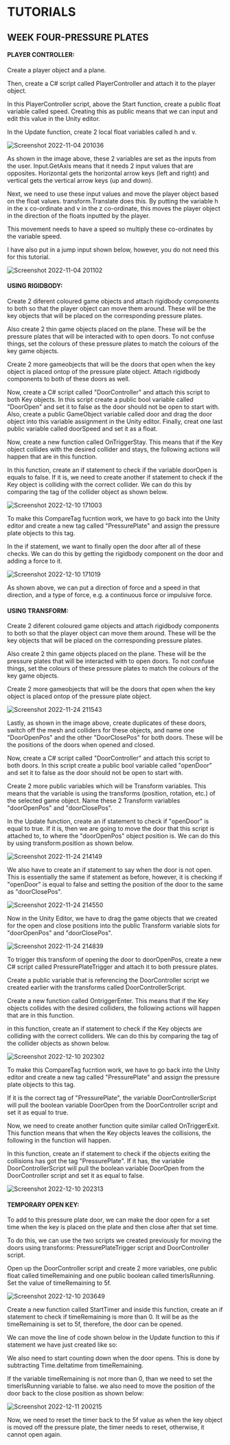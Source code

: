 # TUTORIALS
## WEEK FOUR-PRESSURE PLATES

#### PLAYER CONTROLLER:

Create a player object and a plane.

Then, create a C# script called PlayerController and attach it to the player object.

In this PlayerController script, above the Start function, create a public float variable called speed. Creating this as public means that we can input and edit this value in the Unity editor.

In the Update function, create 2 local float variables called h and v. 

![Screenshot 2022-11-04 201036](https://user-images.githubusercontent.com/114989045/200065791-53ea03ba-88bf-4ca1-b717-a404b6985ffa.png)

As shown in the image above, these 2 variables are set as the inputs from the user. Input.GetAxis means that it needs 2 input values that are opposites. Horizontal gets the horizontal arrow keys (left and right) and vertical gets the vertical arrow keys (up and down).

Next, we need to use these input values and move the player object based on the float values. transform.Translate does this. By putting the variable h in the x co-ordinate and v in the z co-ordinate, this moves the player object in the direction of the floats inputted by the player.

This movement needs to have a speed so multiply these co-ordinates by the variable speed.

I have also put in a jump input shown below, however, you do not need this for this tutorial.

![Screenshot 2022-11-04 201102](https://user-images.githubusercontent.com/114989045/200065804-820af291-4bf4-46c4-be8b-e0d32bc192ef.png)

#### USING RIGIDBODY:

Create 2 diferent coloured game objects and attach rigidbody components to both so that the player object can move them around. These will be the key objects that will be placed on the corresponding pressure plates.

Also create 2 thin game objects placed on the plane. These will be the pressure plates that will be interacted with to open doors. To not confuse things, set the colours of these pressure plates to match the colours of the key game objects.

Create 2 more gameobjects that will be the doors that open when the key object is placed ontop of the pressure plate object. Attach rigidbody components to both of these doors as well.

Now, create a C# script called "DoorController" and attach this script to both Key objects. In this script create a public bool variable called "DoorOpen" and set it to false as the door should not be open to start with. Also, create a public GameObject variable called door and drag the door object into this variable assignment in the Unity editor. Finally, creat one last public variable called doorSpeed and set it as a float.

Now, create a new function called OnTriggerStay. This means that if the Key object collides with the desired collider and stays, the following actions will happen that are in this function. 

In this function, create an if statement to check if the variable doorOpen is equals to false. If it is, we need to create another if statement to check if the Key object is colliding with the correct collider. We can do this by comparing the tag of the collider object as shown below.

![Screenshot 2022-12-10 171003](https://user-images.githubusercontent.com/114989045/206866930-52e94e16-0fd2-433b-8be8-25f9824df1c5.png)

To make this CompareTag fucntion work, we have to go back into the Unity editor and create a new tag called "PressurePlate" and assign the pressure plate objects to this tag.

In the if statement, we want to finally open the door after all of these checks. We can do this by getting the rigidbody component on the door and adding a force to it.

![Screenshot 2022-12-10 171019](https://user-images.githubusercontent.com/114989045/206866936-63e5bac8-3634-4de9-af4e-a5f21927d4e7.png)

As shown above, we can put a direction of force and a speed in that direction, and a type of force, e.g. a continuous force or impulsive force.


#### USING TRANSFORM:

Create 2 diferent coloured game objects and attach rigidbody components to both so that the player object can move them around. These will be the key objects that will be placed on the corresponding pressure plates.

Also create 2 thin game objects placed on the plane. These will be the pressure plates that will be interacted with to open doors. To not confuse things, set the colours of these pressure plates to match the colours of the key game objects.

Create 2 more gameobjects that will be the doors that open when the key object is placed ontop of the pressure plate object.

![Screenshot 2022-11-24 211543](https://user-images.githubusercontent.com/114989045/203864018-7cb6d907-68c5-4d89-b2f6-0b54d8722ed6.png)

Lastly, as shown in the image above, create duplicates of these doors, switch off the mesh and colliders for these objects, and name one "DoorOpenPos" and the other "DoorClosePos" for both doors. These will be the positions of the doors when opened and closed.

Now, create a C# script called "DoorController" and attach this script to both doors. In this script create a public bool variable called "openDoor" and set it to false as the door should not be open to start with. 

Create 2 more public variables which will be Transform variables. This means that the variable is using the transforms (position, rotation, etc.) of the selected game object. Name these 2 Transform variables "doorOpenPos" and "doorClosePos". 

In the Update function, create an if statement to check if "openDoor" is equal to true. If it is, then we are going to move the door that this script is attached to, to where the "doorOpenPos" object position is. We can do this by using transform.position as shown below.


![Screenshot 2022-11-24 214149](https://user-images.githubusercontent.com/114989045/203866472-e9430924-3bc8-48e6-b0f8-6ff71b720458.png)

We also have to create an if statement to say when the door is not open. This is essentially the same if statement as before, however, it is checking if "openDoor" is equal to false and setting the position of the door to the same as "doorClosePos".

![Screenshot 2022-11-24 214550](https://user-images.githubusercontent.com/114989045/203866814-6fcedf6d-288a-4191-a92d-31d68ec41ca8.png)

Now in the Unity Editor, we have to drag the game objects that we created for the open and close positions into the public Transform variable slots for "doorOpenPos" and "doorClosePos".

![Screenshot 2022-11-24 214839](https://user-images.githubusercontent.com/114989045/203867151-18b607b9-0fac-4e8a-a48f-8ac8733cbe4f.png)

To trigger this transform of opening the door to doorOpenPos, create a new C# script called PressurePlateTrigger and attach it to both pressure plates. 

Create a public variable that is referencing the DoorController script we created earlier with the transforms called DoorControllerScript.

Create a new function called OntriggerEnter. This means that if the Key objects collides with the desired colliders, the following actions will happen that are in this function. 

in this function, create an if statement to check if the Key objects are colliding with the correct colliders. We can do this by comparing the tag of the collider objects as shown below.

![Screenshot 2022-12-10 202302](https://user-images.githubusercontent.com/114989045/206873983-da777826-d029-4bb6-88e7-91149a892117.png)

To make this CompareTag fucntion work, we have to go back into the Unity editor and create a new tag called "PressurePlate" and assign the pressure plate objects to this tag.

If it is the correct tag of "PressurePlate", the variable DoorControllerScript will pull the boolean variable DoorOpen from the DoorController script and set it as equal to true.

Now, we need to create another function quite similar called OnTriggerExit. This function means that when the Key objects leaves the collisions, the following in the function will happen.

In this function, create an if statement to check if the objects exiting the collisions has got the tag "PressurePlate". If it has, the variable DoorControllerScript will pull the boolean variable DoorOpen from the DoorController script and set it as equal to false.

![Screenshot 2022-12-10 202313](https://user-images.githubusercontent.com/114989045/206873985-cbcd70cc-989d-49d4-86f3-ad9c0285d02d.png)


#### TEMPORARY OPEN KEY:

To add to this pressure plate door, we can make the door open for a set time when the key is placed on the plate and then close after that set time. 

To do this, we can use the two scripts we created previously for moving the doors using transforms: PressurePlateTrigger script and DoorController script.

Open up the DoorController script and create 2 more variables, one public float called timeRemaining and one public boolean called timerIsRunning. Set the value of timeRemaining to 5f.

![Screenshot 2022-12-10 203649](https://user-images.githubusercontent.com/114989045/206874395-0d1b96d2-1e90-424c-b97f-66ee98fa71f9.png)

Create a new function called StartTimer and inside this function, create an if statement to check if timeRemaining is more than 0. It will be as the timeRemaining is set to 5f, therefore, the door can be opened. 

We can move the line of code shown below in the Update function to this if statement we have just created like so:

We also need to start counting down when the door opens. This is done by subtracting Time.deltatime from timeRemaining.

If the variable timeRemaining is not more than 0, than we need to set the timerIsRunning variable to false. we also need to move the position of the door back to the close position as shown below:

![Screenshot 2022-12-11 200215](https://user-images.githubusercontent.com/114989045/206926103-bc882289-e86d-4864-9886-dfa5c97ef8ae.png)

Now, we need to reset the timer back to the 5f value as when the key object is moved off the pressure plate, the timer needs to reset, otherwise, it cannot open again.
